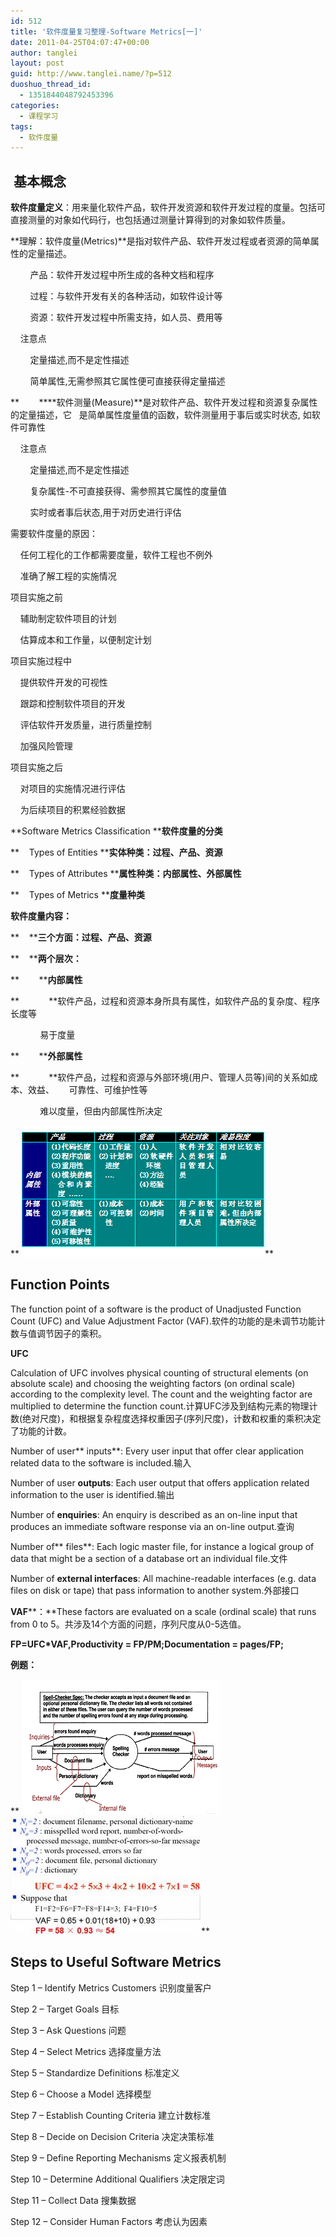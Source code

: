 ```yaml
---
id: 512
title: '软件度量复习整理-Software Metrics[一]'
date: 2011-04-25T04:07:47+00:00
author: tanglei
layout: post
guid: http://www.tanglei.name/?p=512
duoshuo_thread_id:
  - 1351844048792453396
categories:
  - 课程学习
tags:
  - 软件度量
---
```

##  基本概念

**软件度量定义**：用来量化软件产品，软件开发资源和软件开发过程的度量。包括可直接测量的对象如代码行，也包括通过测量计算得到的对象如软件质量。

**理解：软件度量(Metrics)**是指对软件产品、软件开发过程或者资源的简单属性的定量描述。

        产品：软件开发过程中所生成的各种文档和程序

        过程：与软件开发有关的各种活动，如软件设计等

        资源：软件开发过程中所需支持，如人员、费用等

    注意点

        定量描述,而不是定性描述

        简单属性,无需参照其它属性便可直接获得定量描述

**        ****软件测量(Measure)**是对软件产品、软件开发过程和资源复杂属性的定量描述，它   是简单属性度量值的函数，软件测量用于事后或实时状态, 如软件可靠性

    注意点

        定量描述,而不是定性描述

        复杂属性-不可直接获得、需参照其它属性的度量值

        实时或者事后状态,用于对历史进行评估

需要软件度量的原因：

    任何工程化的工作都需要度量，软件工程也不例外

    准确了解工程的实施情况

项目实施之前

    辅助制定软件项目的计划

    估算成本和工作量，以便制定计划

项目实施过程中

    提供软件开发的可视性

    跟踪和控制软件项目的开发

    评估软件开发质量，进行质量控制

    加强风险管理

项目实施之后

    对项目的实施情况进行评估

    为后续项目的积累经验数据

**Software Metrics Classification ****软件度量的分类**

**    Types of Entities ****实体种类：过程、产品、资源**

**    Types of Attributes ****属性种类：内部属性、外部属性**

**    Types of Metrics ****度量种类**

**软件度量内容：**

**    ****三个方面：过程、产品、资源**

**    ****两个层次：**

**        ****内部属性**

**            **软件产品，过程和资源本身所具有属性，如软件产品的复杂度、程序长度等

            易于度量

**        ****外部属性**

**            **软件产品，过程和资源与外部环境(用户、管理人员等)间的关系如成本、效益、      可靠性、可维护性等

            难以度量，但由内部属性所决定

** <img class="alignnone" title="两个层次" src="/wp-content/uploads/2011/04/Software%20Metrics.files//image002.gif" alt=""  />**

## Function Points

The function point of a software is the product of Unadjusted Function Count (UFC) and Value Adjustment Factor (VAF).软件的功能的是未调节功能计数与值调节因子的乘积。

**UFC**

Calculation of UFC involves physical counting of structural elements (on absolute scale) and choosing the weighting factors (on ordinal scale) according to the complexity level. The count and the weighting factor are multiplied to determine the function count.计算UFC涉及到结构元素的物理计数(绝对尺度)，和根据复杂程度选择权重因子(序列尺度)，计数和权重的乘积决定了功能的计数。

Number of user** inputs**: Every user input that offer clear application related data to the software is included.输入

Number of user **outputs**: Each user output that offers application related information to the user is identified.输出

Number of **enquiries**: An enquiry is described as an on-line input that produces an immediate software response via an on-line output.查询

Number of** files**: Each logic master file, for instance a logical group of data that might be a section of a database ort an individual file.文件

Number of **external interfaces**: All machine-readable interfaces (e.g. data files on disk or tape) that pass information to another system.外部接口

**VAF****：**These factors are evaluated on a scale (ordinal scale) that runs from 0 to 5。共涉及14个方面的问题，序列尺度从0-5选值。

**FP=UFC*VAF,Productivity = FP/PM;Documentation = pages/FP;**

**例题：**

** <img class="alignnone" title="demo" src="/wp-content/uploads/2011/04/Software%20Metrics.files//image004.gif" alt=""  /><img class="alignnone" title="anwser" src="/wp-content/uploads/2011/04/Software%20Metrics.files//image006.jpg" alt=""  />**

## Steps to Useful Software Metrics

Step 1 &#8211; Identify Metrics Customers 识别度量客户

Step 2 &#8211; Target Goals 目标

Step 3 &#8211; Ask Questions 问题

Step 4 &#8211; Select Metrics 选择度量方法

Step 5 &#8211; Standardize Definitions 标准定义

Step 6 &#8211; Choose a Model 选择模型

Step 7 &#8211; Establish Counting Criteria 建立计数标准

Step 8 &#8211; Decide on Decision Criteria 决定决策标准

Step 9 &#8211; Define Reporting Mechanisms 定义报表机制

Step 10 &#8211; Determine Additional Qualifiers 决定限定词

Step 11 &#8211; Collect Data 搜集数据

Step 12 &#8211; Consider Human Factors 考虑认为因素
